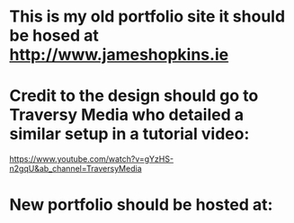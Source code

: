 # This is my old portfolio site it should be hosed at http://www.jameshopkins.ie
# Credit to the design should go to Traversy Media who detailed a similar setup in a tutorial video:
https://www.youtube.com/watch?v=gYzHS-n2gqU&ab_channel=TraversyMedia

# New portfolio should be hosted at:
